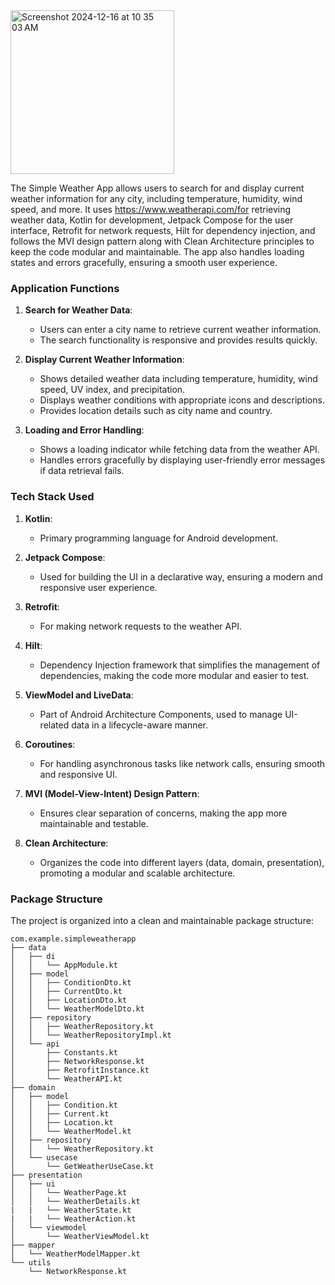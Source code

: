 <img width="262" alt="Screenshot 2024-12-16 at 10 35 03 AM" src="https://github.com/user-attachments/assets/0771a856-8be3-4103-9901-77391f793f17" />

The Simple Weather App allows users to search for and display current weather information for any city, including temperature, humidity, wind speed, and more. It uses https://www.weatherapi.com/for retrieving weather data, Kotlin for development, Jetpack Compose for the user interface, Retrofit for network requests, Hilt for dependency injection, and follows the MVI design pattern along with Clean Architecture principles to keep the code modular and maintainable. The app also handles loading states and errors gracefully, ensuring a smooth user experience.

### Application Functions

1. **Search for Weather Data**:
   - Users can enter a city name to retrieve current weather information.
   - The search functionality is responsive and provides results quickly.

2. **Display Current Weather Information**:
   - Shows detailed weather data including temperature, humidity, wind speed, UV index, and precipitation.
   - Displays weather conditions with appropriate icons and descriptions.
   - Provides location details such as city name and country.

3. **Loading and Error Handling**:
   - Shows a loading indicator while fetching data from the weather API.
   - Handles errors gracefully by displaying user-friendly error messages if data retrieval fails.

### Tech Stack Used

1. **Kotlin**:
   - Primary programming language for Android development.

2. **Jetpack Compose**:
   - Used for building the UI in a declarative way, ensuring a modern and responsive user experience.

3. **Retrofit**:
   - For making network requests to the weather API.

4. **Hilt**:
   - Dependency Injection framework that simplifies the management of dependencies, making the code more modular and easier to test.

5. **ViewModel and LiveData**:
   - Part of Android Architecture Components, used to manage UI-related data in a lifecycle-aware manner.

6. **Coroutines**:
   - For handling asynchronous tasks like network calls, ensuring smooth and responsive UI.

7. **MVI (Model-View-Intent) Design Pattern**:
   - Ensures clear separation of concerns, making the app more maintainable and testable.

8. **Clean Architecture**:
   - Organizes the code into different layers (data, domain, presentation), promoting a modular and scalable architecture.

### Package Structure

The project is organized into a clean and maintainable package structure:

```
com.example.simpleweatherapp
├── data
│   ├── di
│   │   └── AppModule.kt
│   ├── model
│   │   ├── ConditionDto.kt
│   │   ├── CurrentDto.kt
│   │   ├── LocationDto.kt
│   │   └── WeatherModelDto.kt
│   ├── repository
│   │   ├── WeatherRepository.kt
│   │   └── WeatherRepositoryImpl.kt
│   └── api
│       ├── Constants.kt
│       ├── NetworkResponse.kt
│       ├── RetrofitInstance.kt
│       └── WeatherAPI.kt
├── domain
│   ├── model
│   │   ├── Condition.kt
│   │   ├── Current.kt
│   │   ├── Location.kt
│   │   └── WeatherModel.kt
│   ├── repository
│   │   └── WeatherRepository.kt
│   └── usecase
│       └── GetWeatherUseCase.kt
├── presentation
│   ├── ui
│   │   └── WeatherPage.kt
│   │   └── WeatherDetails.kt
|   |   └── WeatherState.kt
|   |   └── WeatherAction.kt
│   └── viewmodel
│       └── WeatherViewModel.kt
├── mapper
│   └── WeatherModelMapper.kt
└── utils
    └── NetworkResponse.kt

```

